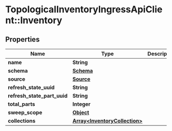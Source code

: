 # TopologicalInventoryIngressApiClient::Inventory

## Properties
Name | Type | Description | Notes
------------ | ------------- | ------------- | -------------
**name** | **String** |  | [optional] 
**schema** | [**Schema**](Schema.md) |  | 
**source** | [**Source**](Source.md) |  | 
**refresh_state_uuid** | **String** |  | [optional] 
**refresh_state_part_uuid** | **String** |  | [optional] 
**total_parts** | **Integer** |  | [optional] 
**sweep_scope** | [**Object**](.md) |  | [optional] 
**collections** | [**Array&lt;InventoryCollection&gt;**](InventoryCollection.md) |  | [optional] 


